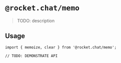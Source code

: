 # `@rocket.chat/memo`

> TODO: description

## Usage

```
import { memoize, clear } from '@rocket.chat/memo';

// TODO: DEMONSTRATE API
```
